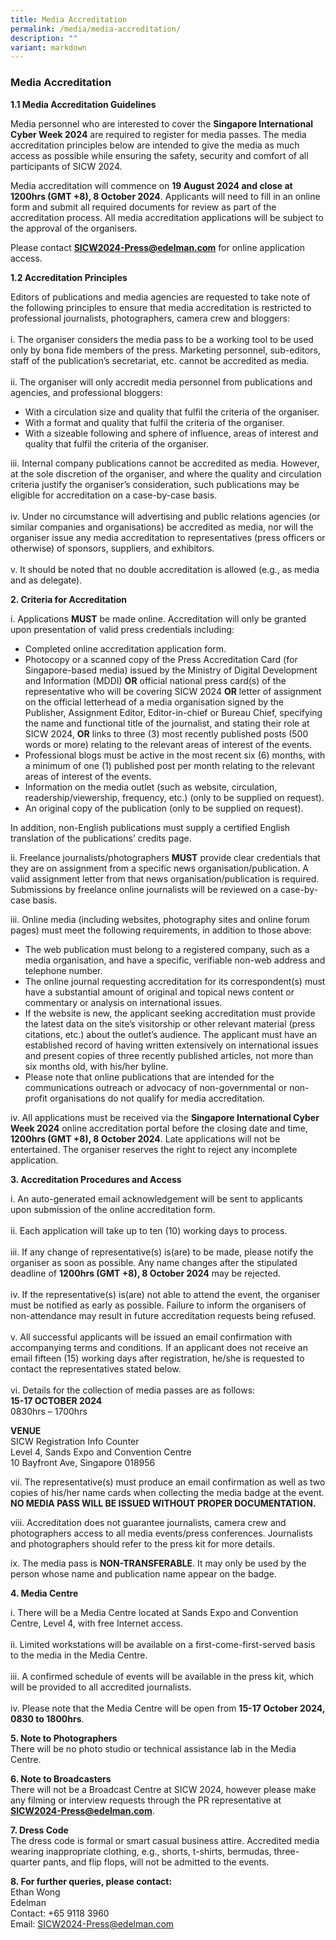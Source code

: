```yaml
---
title: Media Accreditation
permalink: /media/media-accreditation/
description: ""
variant: markdown
---
```

### **Media Accreditation**

**1.1 Media Accreditation Guidelines**

Media personnel who are interested to cover the **Singapore International Cyber Week 2024** are required to register for media passes.  The media accreditation principles below are intended to give the media as much access as possible while ensuring the safety, security and comfort of all participants of SICW 2024.

Media accreditation will commence on **19 August 2024 and close at 1200hrs (GMT +8), 8 October 2024**. Applicants will need to fill in an online form and submit all required documents for review as part of the accreditation process. All media accreditation applications will be subject to the approval of the organisers.

Please contact [**SICW2024-Press@edelman.com**](mailto:SICW2024-Press@edelman.com)&nbsp;for online application access.

**1.2 Accreditation Principles**

Editors of publications and media agencies are requested to take note of the following principles to ensure that media accreditation is restricted to professional journalists, photographers, camera crew and bloggers:
<br><br>i.	The organiser considers the media pass to be a working tool to be used only by bona fide members of the press. Marketing personnel, sub-editors, staff of the publication’s secretariat, etc. cannot be accredited as media.
<br><br>ii.	The organiser will only accredit media personnel from publications and agencies, and professional bloggers:
* With a circulation size and quality that fulfil the criteria of the organiser.
* With a format and quality that fulfil the criteria of the organiser.
* With a sizeable following and sphere of influence, areas of interest and quality that fulfil the criteria of the organiser.

iii.	Internal company publications cannot be accredited as media. However, at the sole discretion of the organiser, and where the quality and circulation criteria justify the organiser’s consideration, such publications may be eligible for accreditation on a case-by-case basis.
<br><br>iv.	Under no circumstance will advertising and public relations agencies (or similar companies and organisations) be accredited as media, nor will the organiser issue any media accreditation to representatives (press officers or otherwise) of sponsors, suppliers, and exhibitors.
<br><br>v.	It should be noted that no double accreditation is allowed (e.g., as media and as delegate).

**2. Criteria for Accreditation**

i. Applications **MUST** be made online. Accreditation will only be granted upon presentation of valid press credentials including:
* Completed online accreditation application form.
* Photocopy or a scanned copy of the Press Accreditation Card (for Singapore-based media) issued by the Ministry of Digital Development and Information (MDDI) **OR** official national press card(s) of the representative who will be covering SICW 2024 **OR** letter of assignment on the official letterhead of a media organisation signed by the Publisher, Assignment Editor, Editor-in-chief or Bureau Chief, specifying the name and functional title of the journalist, and stating their role at SICW 2024, **OR** links to three (3) most recently published posts (500 words or more) relating to the relevant areas of interest of the events.
* Professional blogs must be active in the most recent six (6) months, with a minimum of one (1) published post per month relating to the relevant areas of interest of the events.
* Information on the media outlet (such as website, circulation, readership/viewership, frequency, etc.) (only to be supplied on request).
* An original copy of the publication (only to be supplied on request).

In addition, non-English publications must supply a certified English translation of the publications’ credits page.

ii.	Freelance journalists/photographers **MUST** provide clear credentials that they are on assignment from a specific news organisation/publication. A valid assignment letter from that news organisation/publication is required. Submissions by freelance online journalists will be reviewed on a case-by-case basis.

iii.	Online media (including websites, photography sites and online forum pages) must meet the following requirements, in addition to those above:
* The web publication must belong to a registered company, such as a media organisation, and have a specific, verifiable non-web address and telephone number.
* The online journal requesting accreditation for its correspondent(s) must have a substantial amount of original and topical news content or commentary or analysis on international issues.
* If the website is new, the applicant seeking accreditation must provide the latest data on the site’s visitorship or other relevant material (press citations, etc.) about the outlet’s audience. The applicant must have an established record of having written extensively on international issues and present copies of three recently published articles, not more than six months old, with his/her byline.
* Please note that online publications that are intended for the communications outreach or advocacy of non-governmental or non-profit organisations do not qualify for media accreditation.

iv.	All applications must be received via the **Singapore International Cyber Week 2024** online accreditation portal before the closing date and time, **1200hrs (GMT +8), 8 October 2024**. Late applications will not be entertained. The organiser reserves the right to reject any incomplete application.

**3. Accreditation Procedures and Access**

i.	An auto-generated email acknowledgement will be sent to applicants upon submission of the online accreditation form.
<br><br>ii. Each application will take up to ten (10) working days to process.
<br><br>iii.	If any change of representative(s) is(are) to be made, please notify the organiser as soon as possible. Any name changes after the stipulated deadline of **1200hrs (GMT +8), 8 October 2024** may be rejected.
<br><br>iv.	If the representative(s) is(are) not able to attend the event, the organiser must be notified as early as possible. Failure to inform the organisers of non-attendance may result in future accreditation requests being refused.
<br><br>v.	All successful applicants will be issued an email confirmation with accompanying terms and conditions. If an applicant does not receive an email fifteen (15) working days after registration, he/she is requested to contact the representatives stated below.
<br><br>vi.	Details for the collection of media passes are as follows:
<br>**15-17 OCTOBER 2024**
<br>0830hrs – 1700hrs

**VENUE**
<br>SICW Registration Info Counter
<br>Level 4, Sands Expo and Convention Centre
<br>10 Bayfront Ave, Singapore 018956

vii.	The representative(s) must produce an email confirmation as well as two copies of his/her name cards when collecting the media badge at the event. **NO MEDIA PASS WILL BE ISSUED WITHOUT PROPER DOCUMENTATION.**

viii.	 Accreditation does not guarantee journalists, camera crew and photographers access to all media events/press conferences. Journalists and photographers should refer to the press kit for more details.

ix.	The media pass is **NON-TRANSFERABLE**. It may only be used by the person whose name and publication name appear on the badge.

**4. Media Centre**

i.	There will be a Media Centre located at Sands Expo and Convention Centre, Level 4, with free Internet access.
<br><br>ii.	Limited workstations will be available on a first-come-first-served basis to the media in the Media Centre.
<br><br>iii.	A confirmed schedule of events will be available in the press kit, which will be provided to all accredited journalists.
<br><br>iv.	Please note that the Media Centre will be open from **15-17 October 2024, 0830 to 1800hrs**.

**5. Note to Photographers**
<br>There will be no photo studio or technical assistance lab in the Media Centre.

**6. Note to Broadcasters**
<br>There will not be a Broadcast Centre at SICW 2024, however please make any filming or interview requests through the PR representative at [**SICW2024-Press@edelman.com**](mailto:SICW2024-Press@edelman.com). 

**7. Dress Code**
<br>The dress code is formal or smart casual business attire. Accredited media wearing inappropriate clothing, e.g., shorts, t-shirts, bermudas, three-quarter pants, and flip flops, will not be admitted to the events.

**8. For further queries, please contact:**
<br>Ethan Wong
<br>Edelman
<br>Contact: +65 9118 3960
<br>Email: [SICW2024-Press@edelman.com](mailto:SICW2024-Press@edelman.com)